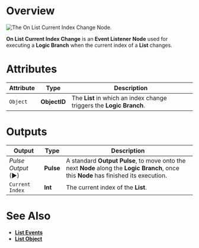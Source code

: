 # Overview

![The On List Current Index Change Node.]()

**On List Current Index Change** is an **Event Listener** **Node** used for executing a **Logic Branch** when the current index of a **List** changes.

# Attributes

|Attribute|Type|Description|
|---|---|---|
| `Object` | **ObjectID** | The **List** in which an index change triggers the **Logic Branch**.  |


# Outputs

|Output|Type|Description|
|---|---|---|
|*Pulse Output* (►)|**Pulse**|A standard **Output Pulse**, to move onto the next **Node** along the **Logic Branch**, once this **Node** has finished its execution.|
| `Current Index` | **Int** | The current index of the **List**. |

# See Also

* [**List Events**](README.md)
* [**List Object**](../../../getting-started/scene-objects/list-widget.md)

